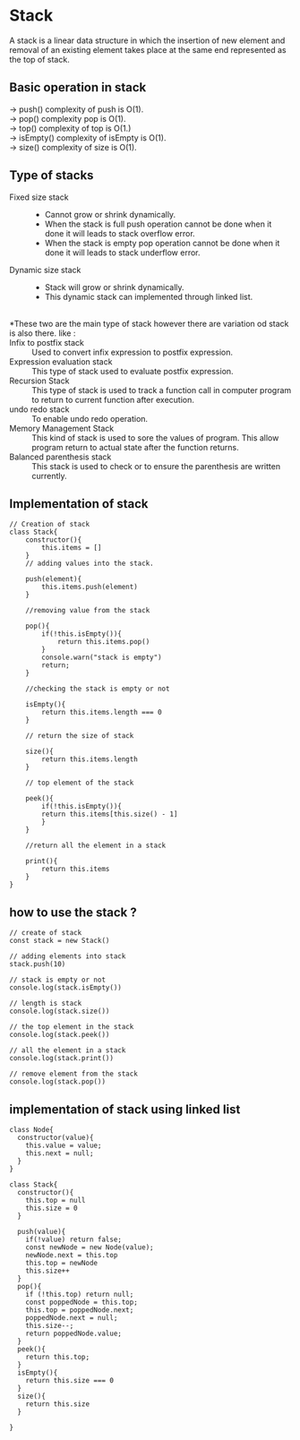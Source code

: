 # Stack

A stack is a linear data structure in which the insertion of new element and removal of an existing element takes place at the same end represented as the top of stack.

## Basic operation in stack

-> push() complexity of push is O(1).</br>
-> pop() complexity pop is O(1).</br>
-> top() complexity of top is O(1.)</br>
-> isEmpty() complexity of isEmpty is O(1).</br>
-> size() complexity of size is O(1).</br>

## Type of stacks

<dl>
  <dt>Fixed size stack</dt>
  <dd>
    <ul>
      <li>Cannot grow or shrink dynamically.</li>
      <li>When the stack is full push operation cannot be done when it done it will leads to stack overflow error.</li>
      <li>When the stack is empty pop operation cannot be done when it done it will leads to stack underflow error.</li>
    </ul>
  </dd>
  <dt>Dynamic size stack</dt>
  <dd>
    <ul>
      <li>Stack will grow or shrink dynamically.</li>
      <li>This dynamic stack can implemented through linked list.</li>
    </ul>
  </dd>
  <br>
  *These two are the main type of stack however there are variation od stack is also there. like :
  <dt>Infix to postfix stack</dt>
  <dd>Used to convert infix expression to postfix expression.</dd>
  <dt>Expression evaluation stack</dt>
  <dd>This type of stack used to evaluate postfix expression.</dd>
  <dt>Recursion Stack</dt>
  <dd>This type of stack is used to track a function call in computer program to return to current function after execution.</dd>
  <dt>undo redo stack</dt>
  <dd>To enable undo redo operation.</dd>
  <dt>Memory Management Stack</dt>
  <dd>This kind of stack is used to sore the values of program. This allow program return to actual state after the function returns.</dd>
  <dt>Balanced parenthesis stack</dt>
  <dd>This stack is used to check or to ensure the parenthesis are written currently. </dd>
</dl>

## Implementation of stack

```
// Creation of stack
class Stack{
    constructor(){
        this.items = []
    }
    // adding values into the stack.

    push(element){
        this.items.push(element)
    }

    //removing value from the stack

    pop(){
        if(!this.isEmpty()){
            return this.items.pop()
        }
        console.warn("stack is empty")
        return;
    }

    //checking the stack is empty or not

    isEmpty(){
        return this.items.length === 0
    }

    // return the size of stack

    size(){
        return this.items.length
    }

    // top element of the stack

    peek(){
        if(!this.isEmpty()){
        return this.items[this.size() - 1]
        }
    }

    //return all the element in a stack

    print(){
        return this.items
    }
}
```

## how to use the stack ?

```
// create of stack
const stack = new Stack()

// adding elements into stack
stack.push(10)

// stack is empty or not
console.log(stack.isEmpty())

// length is stack
console.log(stack.size())

// the top element in the stack
console.log(stack.peek())

// all the element in a stack
console.log(stack.print())

// remove element from the stack
console.log(stack.pop())
```

##  implementation of stack using linked list 

```
class Node{
  constructor(value){
    this.value = value;
    this.next = null;
  }
}

class Stack{
  constructor(){
    this.top = null
    this.size = 0
  }

  push(value){
    if(!value) return false;
    const newNode = new Node(value);
    newNode.next = this.top
    this.top = newNode
    this.size++
  }
  pop(){
    if (!this.top) return null;
    const poppedNode = this.top;
    this.top = poppedNode.next;
    poppedNode.next = null;
    this.size--;
    return poppedNode.value;
  }
  peek(){
    return this.top;
  }
  isEmpty(){
    return this.size === 0
  }
  size(){
    return this.size
  }

}
```